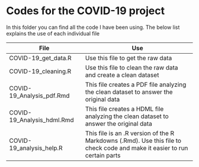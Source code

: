 # Codes for the COVID-19 project

In this folder you can find all the code I have been using.
The below list explains the use of each individual file

| File | Use |
| --- | --- |
| COVID-19_get_data.R | Use this file to get the raw data |
| COVID-19_cleaning.R | Use this file to clean the raw data and create a clean dataset |
| COVID-19_Analysis_pdf.Rmd | This file creates a PDF file analyzing the clean dataset to answer the original data |
| COVID-19_Analysis_hdml.Rmd | This file creates a HDML file analyzing the clean dataset to answer the original data |
| COVID-19_analysis_help.R | This file is an .R version of the R Markdowns (.Rmd). Use this file to check code and make it easier to run certain parts |
